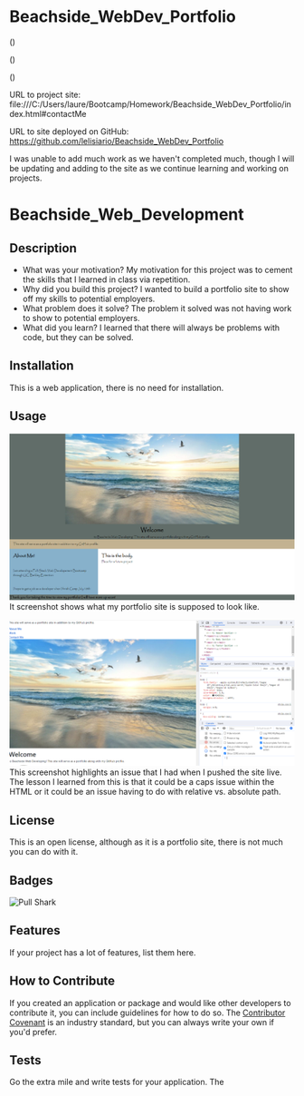 # Beachside_WebDev_Portfolio
(<Portfolio Site_header-4.PNG>)
    
(<Portfolio Site_aboutme and work.PNG>)

(<Portfolio Site_contactme and footer.PNG>)

URL to project site: file:///C:/Users/laure/Bootcamp/Homework/Beachside_WebDev_Portfolio/index.html#contactMe

URL to site deployed on GitHub: https://github.com/lelisiario/Beachside_WebDev_Portfolio

I was unable to add much work as we haven't completed much, though I will be updating and adding to the site as we continue learning and working on projects.

# Beachside_Web_Development

## Description

- What was your motivation? My motivation for this project was to cement the skills that I learned in class via repetition.
- Why did you build this project? I wanted to build a portfolio site to show off my skills to potential employers.
- What problem does it solve? The problem it solved was not having work to show to potential employers.
- What did you learn? I learned that there will always be problems with code, but they can be solved.

## Installation

This is a web application, there is no need for installation.

## Usage
![alt text](assets/images/image.png)
It screenshot shows what my portfolio site is supposed to look like.

![alt text](assets/images/Portfolio%20Site%20Live.PNG)
This screenshot highlights an issue that I had when I pushed the site live. The lesson I learned from this is that it could be a caps issue within the HTML or it could be an issue having to do with relative vs. absolute path.

## License

This is an open license, although as it is a portfolio site, there is not much you can do with it. 

## Badges

![Pull Shark](https://github.com/lelisiario?achievement=pull-shark&tab=achievements)

## Features

If your project has a lot of features, list them here.

## How to Contribute

If you created an application or package and would like other developers to contribute it, you can include guidelines for how to do so. The [Contributor Covenant](https://www.contributor-covenant.org/) is an industry standard, but you can always write your own if you'd prefer.

## Tests

Go the extra mile and write tests for your application. The